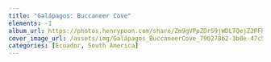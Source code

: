 ```yaml
---
title: "Galápagos: Buccaneer Cove"
elements: -1
album_url: https://photos.henrypoon.com/share/Zm9gVPpZDrS9jWDLTQejZ2PFhdEzZAgaTEptxqEA6nPAar1kvRhJFpf6OjaDZElPRZ0
cover_image_url: /assets/img/Galápagos_BuccaneerCove_790278b2-3b0e-47c5-ac11-cec412588096.jpg
categories: [Ecuador, South America]
---
```

